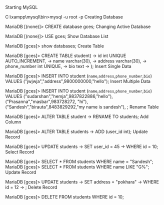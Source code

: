 Starting MySQL

C:\xampp\mysql\bin>mysql -u root -p
Creating Database

MariaDB [(none)]> CREATE database gces;
Changing Active Database

MariaDB [(none)]> USE gces;
Show Database List

MariaDB [gces]> show databases;
Create Table

MariaDB [gces]> CREATE TABLE student(
    -> id int UNIQUE AUTO_INCREMENT,
    -> name varchar(30),
    -> address varchar(30),
    -> phone_number int UNIQUE,
    -> bio text
    -> );
Insert Single Data

MariaDB [gces]> INSERT INTO student (`name`,`address`,`phone_number`,`bio`) 
VALUES ("jwjwja","address",9800000000,"hello");
Insert Multiple Data

MariaDB [gces]> INSERT INTO student 
(`name`,`address`,`phone_number`,`bio`) VALUES 
("sudarshan","hemja",9837822886,"hello"),
("Prasanna","masbar",983728272, "hi"),
("Sandesh","birauta",8483829292,"my name is sandesh"),
;
Rename Table

MariaDB [gces]> ALTER TABLE student
    -> RENAME TO students;
Add Column

MariaDB [gces]> ALTER TABLE students
    -> ADD (user_id int);
Update Record

MariaDB [gces]> UPDATE students
    -> SET user_id = 45
    -> WHERE id = 10;
Select Record

MariaDB [gces]> SELECT * FROM students WHERE name = "Sandesh";
MariaDB [gces]> SELECT * FROM students WHERE name LIKE "G%";
Update Record

MariaDB [gces]> UPDATE students
    -> SET address = "pokhara"
    -> WHERE id = 12
    -> ;
Delete Record

MariaDB [gces]> DELETE FROM students WHERE id = 10;
